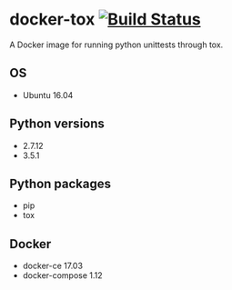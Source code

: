 # docker-tox [![Build Status](https://travis-ci.org/kpn-digital/tox.svg?branch=master)](https://travis-ci.org/kpn-digital/tox)

A Docker image for running python unittests through tox.

## OS

* Ubuntu 16.04

## Python versions

* 2.7.12
* 3.5.1 

## Python packages

* pip
* tox

## Docker

* docker-ce 17.03
* docker-compose 1.12
